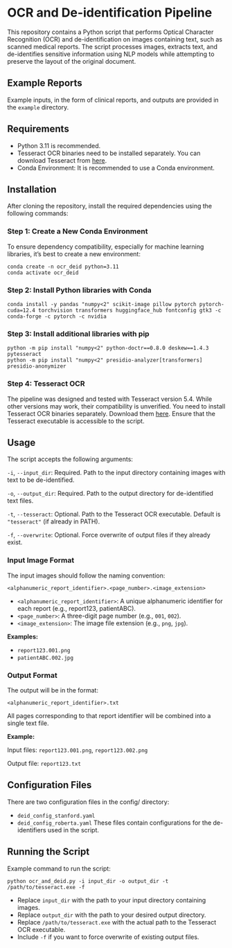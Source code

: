 # OCR and De-identification Pipeline
This repository contains a Python script that performs Optical Character Recognition (OCR) and de-identification on images containing text, such as scanned medical reports. The script processes images, extracts text, and de-identifies sensitive information using NLP models while attempting to preserve the layout of the original document.

## Example Reports
Example inputs, in the form of clinical reports, and outputs are provided in the ``example`` directory.

## Requirements
- Python 3.11 is recommended.
- Tesseract OCR binaries need to be installed separately. You can download Tesseract from [here](https://tesseract-ocr.github.io/tessdoc/Installation.html).
- Conda Environment: It is recommended to use a Conda environment.

## Installation
After cloning the repository, install the required dependencies using the following commands:

### Step 1: Create a New Conda Environment
To ensure dependency compatibility, especially for machine learning libraries, it’s best to create a new environment:

```
conda create -n ocr_deid python=3.11
conda activate ocr_deid
```

### Step 2: Install Python libraries with Conda
```
conda install -y pandas "numpy<2" scikit-image pillow pytorch pytorch-cuda=12.4 torchvision transformers huggingface_hub fontconfig gtk3 -c conda-forge -c pytorch -c nvidia
```

### Step 3: Install additional libraries with pip
```
python -m pip install "numpy<2" python-doctr==0.8.0 deskew==1.4.3 pytesseract
python -m pip install "numpy<2" presidio-analyzer[transformers] presidio-anonymizer
```

### Step 4: Tesseract OCR
The pipeline was designed and tested with Tesseract version 5.4. While other versions may work, their compatibility is unverified. You need to install Tesseract OCR binaries separately. Download them [here](https://tesseract-ocr.github.io/tessdoc/Installation.html). Ensure that the Tesseract executable is accessible to the script.

## Usage
The script accepts the following arguments:

``-i``, ``--input_dir``: Required. Path to the input directory containing images with text to be de-identified.

``-o``, ``--output_dir``: Required. Path to the output directory for de-identified text files.

``-t``, ``--tesseract``: Optional. Path to the Tesseract OCR executable. Default is ``"tesseract"`` (if already in PATH).

``-f``, ``--overwrite``: Optional. Force overwrite of output files if they already exist.

### Input Image Format
The input images should follow the naming convention:
```
<alphanumeric_report_identifier>.<page_number>.<image_extension>
```

- ``<alphanumeric_report_identifier>``: A unique alphanumeric identifier for each report (e.g., report123, patientABC).
- ``<page_number>``: A three-digit page number (e.g., ``001``, ``002``).
- ``<image_extension>``: The image file extension (e.g., ``png``, ``jpg``).

**Examples:**

- ``report123.001.png``
- ``patientABC.002.jpg``

### Output Format
The output will be in the format:
```
<alphanumeric_report_identifier>.txt
```

All pages corresponding to that report identifier will be combined into a single text file.

**Example:**

Input files: ``report123.001.png``, ``report123.002.png``

Output file: ``report123.txt``

## Configuration Files
There are two configuration files in the config/ directory:
- ``deid_config_stanford.yaml``
- ``deid_config_roberta.yaml``
These files contain configurations for the de-identifiers used in the script.

## Running the Script
Example command to run the script:

```
python ocr_and_deid.py -i input_dir -o output_dir -t /path/to/tesseract.exe -f
```

- Replace ``input_dir`` with the path to your input directory containing images.
- Replace ``output_dir`` with the path to your desired output directory.
- Replace ``/path/to/tesseract.exe`` with the actual path to the Tesseract OCR executable.
- Include ``-f`` if you want to force overwrite of existing output files.
